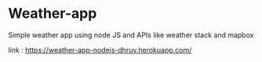 # Weather-app
Simple weather app using node JS and APIs like weather stack and mapbox

link : https://weather-app-nodejs-dhruv.herokuapp.com/
